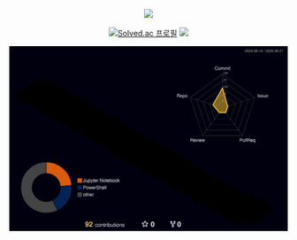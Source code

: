 <div align= "center">
    <img src="https://capsule-render.vercel.app/api?type=rounded&color=gradient&height=240&text=HyeonJun's%20GitHub&animation=&fontColor=ffffff&fontSize=70" />
    

[![Solved.ac
프로필](http://mazassumnida.wtf/api/v2/generate_badge?boj=eoeksgkswlq)](https://solved.ac/eoeksgkswlq) <img src="http://mazandi.herokuapp.com/api?handle=eoeksgkswlq&theme=dark"/>
    </div>
    ![](./profile-3d-contrib/profile-night-rainbow.svg)
